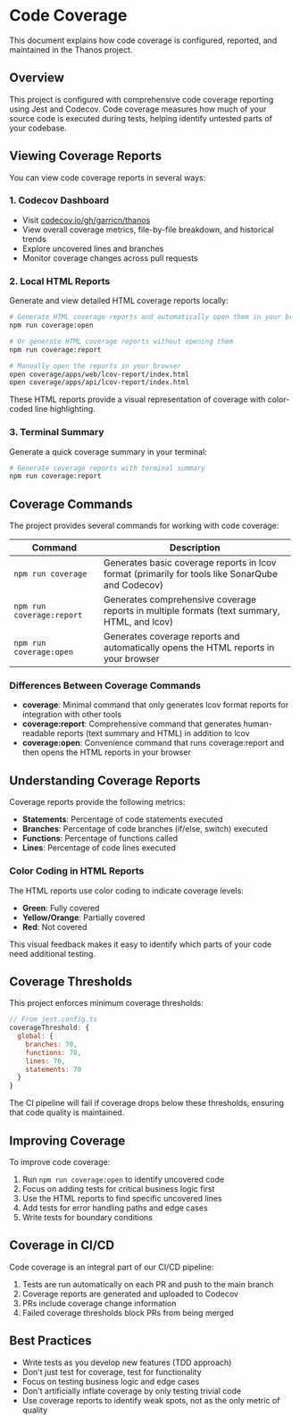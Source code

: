 # Code Coverage

This document explains how code coverage is configured, reported, and maintained in the Thanos project.

## Overview

This project is configured with comprehensive code coverage reporting using Jest and Codecov. Code coverage measures how much of your source code is executed during tests, helping identify untested parts of your codebase.

## Viewing Coverage Reports

You can view code coverage reports in several ways:

### 1. Codecov Dashboard

- Visit [codecov.io/gh/garricn/thanos](https://codecov.io/gh/garricn/thanos)
- View overall coverage metrics, file-by-file breakdown, and historical trends
- Explore uncovered lines and branches
- Monitor coverage changes across pull requests

### 2. Local HTML Reports

Generate and view detailed HTML coverage reports locally:

```bash
# Generate HTML coverage reports and automatically open them in your browser
npm run coverage:open

# Or generate HTML coverage reports without opening them
npm run coverage:report

# Manually open the reports in your browser
open coverage/apps/web/lcov-report/index.html
open coverage/apps/api/lcov-report/index.html
```

These HTML reports provide a visual representation of coverage with color-coded line highlighting.

### 3. Terminal Summary

Generate a quick coverage summary in your terminal:

```bash
# Generate coverage reports with terminal summary
npm run coverage:report
```

## Coverage Commands

The project provides several commands for working with code coverage:

| Command                   | Description                                                                                      |
| ------------------------- | ------------------------------------------------------------------------------------------------ |
| `npm run coverage`        | Generates basic coverage reports in lcov format (primarily for tools like SonarQube and Codecov) |
| `npm run coverage:report` | Generates comprehensive coverage reports in multiple formats (text summary, HTML, and lcov)      |
| `npm run coverage:open`   | Generates coverage reports and automatically opens the HTML reports in your browser              |

### Differences Between Coverage Commands

- **coverage**: Minimal command that only generates lcov format reports for integration with other tools
- **coverage:report**: Comprehensive command that generates human-readable reports (text summary and HTML) in addition to lcov
- **coverage:open**: Convenience command that runs coverage:report and then opens the HTML reports in your browser

## Understanding Coverage Reports

Coverage reports provide the following metrics:

- **Statements**: Percentage of code statements executed
- **Branches**: Percentage of code branches (if/else, switch) executed
- **Functions**: Percentage of functions called
- **Lines**: Percentage of code lines executed

### Color Coding in HTML Reports

The HTML reports use color coding to indicate coverage levels:

- **Green**: Fully covered
- **Yellow/Orange**: Partially covered
- **Red**: Not covered

This visual feedback makes it easy to identify which parts of your code need additional testing.

## Coverage Thresholds

This project enforces minimum coverage thresholds:

```javascript
// From jest.config.ts
coverageThreshold: {
  global: {
    branches: 70,
    functions: 70,
    lines: 70,
    statements: 70
  }
}
```

The CI pipeline will fail if coverage drops below these thresholds, ensuring that code quality is maintained.

## Improving Coverage

To improve code coverage:

1. Run `npm run coverage:open` to identify uncovered code
2. Focus on adding tests for critical business logic first
3. Use the HTML reports to find specific uncovered lines
4. Add tests for error handling paths and edge cases
5. Write tests for boundary conditions

## Coverage in CI/CD

Code coverage is an integral part of our CI/CD pipeline:

1. Tests are run automatically on each PR and push to the main branch
2. Coverage reports are generated and uploaded to Codecov
3. PRs include coverage change information
4. Failed coverage thresholds block PRs from being merged

## Best Practices

- Write tests as you develop new features (TDD approach)
- Don't just test for coverage, test for functionality
- Focus on testing business logic and edge cases
- Don't artificially inflate coverage by only testing trivial code
- Use coverage reports to identify weak spots, not as the only metric of quality
